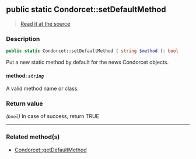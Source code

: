 ## public static Condorcet::setDefaultMethod

> [Read it at the source](https://github.com/julien-boudry/Condorcet/blob/master/src/Condorcet.php#L243)

### Description    

```php
public static Condorcet::setDefaultMethod ( string $method ): bool
```

Put a new static method by default for the news Condorcet objects.
    

#### **method:** *`string`*   
A valid method name or class.    


### Return value   

*(`bool`)* In case of success, return TRUE


---------------------------------------

### Related method(s)      

* [Condorcet::getDefaultMethod](/Docs/ApiReferences/Condorcet%20Class/public%20static%20Condorcet--getDefaultMethod.md)    
